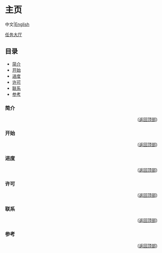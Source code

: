 # 主页

中文|[English](./post/en/index_en.md)

[任务大厅](https://caryio.github.io/LivingCity/tools/ToDo/todo.html)

## 目录
* [简介](#简介)
* [开始](#开始)
* [进度](#进度)
* [许可](#许可)
* [联系](#联系)
* [参考](#参考)

### 简介



<p align="right">(<a href="#主页">返回顶部</a>)</p>


### 开始


<p align="right">(<a href="#主页">返回顶部</a>)</p>

### 进度


<p align="right">(<a href="#主页">返回顶部</a>)</p>

### 许可


<p align="right">(<a href="#主页">返回顶部</a>)</p>

### 联系

<p align="right">(<a href="#主页">返回顶部</a>)</p>

### 参考


<p align="right">(<a href="#主页">返回顶部</a>)</p>

